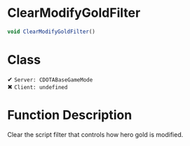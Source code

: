 # ClearModifyGoldFilter
```js	
void ClearModifyGoldFilter()
```
# Class
✔ `Server: CDOTABaseGameMode`  
✖ `Client: undefined`  

# Function Description
Clear the script filter that controls how hero gold is modified.
